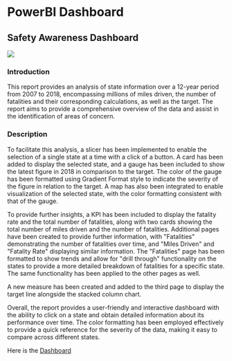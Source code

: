 # PowerBI Dashboard

## Safety Awareness Dashboard

<image src="/PowerBI_Project2/resources/PowerBI_Portfolio_2-1.jpg"/>

### Introduction

This report provides an analysis of state information over a 12-year period from 2007 to 2018, encompassing millions of miles driven, the number of fatalities and their corresponding calculations, as well as the target. The report aims to provide a comprehensive overview of the data and assist in the identification of areas of concern.

### Description

To facilitate this analysis, a slicer has been implemented to enable the selection of a single state at a time with a click of a button. A card has been added to display the selected state, and a gauge has been included to show the latest figure in 2018 in comparison to the target. The color of the gauge has been formatted using Gradient Format style to indicate the severity of the figure in relation to the target. A map has also been integrated to enable visualization of the selected state, with the color formatting consistent with that of the gauge.

To provide further insights, a KPI has been included to display the fatality rate and the total number of fatalities, along with two cards showing the total number of miles driven and the number of fatalities. Additional pages have been created to provide further information, with "Fatalities" demonstrating the number of fatalities over time, and "Miles Driven" and "Fatality Rate" displaying similar information.
The "Fatalities" page has been formatted to show trends and allow for "drill through" functionality on the states to provide a more detailed breakdown of fatalities for a specific state. The same functionality has been applied to the other pages as well.

A new measure has been created and added to the third page to display the target line alongside the stacked column chart.

Overall, the report provides a user-friendly and interactive dashboard with the ability to click on a state and obtain detailed information about its performance over time. The color formatting has been employed effectively to provide a quick reference for the severity of the data, making it easy to compare across different states.

Here is the [Dashboard](https://app.powerbi.com/groups/me/reports/f0713e29-dc91-4de6-b0ff-e59cb0000079/ReportSection4de471bb91cdaa0eb9eb)